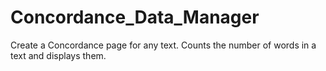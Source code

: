 # Concordance_Data_Manager
Create a Concordance page for any text. Counts the number of words in a text and displays them.
